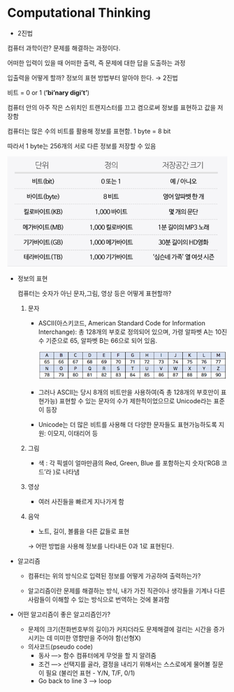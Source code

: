 
# Computational Thinking

- 2진법

컴퓨터 과학이란? 문제를 해결하는 과정이다.

어떠한 입력이 있을 때 어떠한 출력, 즉 문제에 대한 답을 도출하는 과정

입출력을 어떻게 할까? 정보의 표현 방법부터 알아야 한다. → 2진법

비트 = 0 or 1 (**’bi’**nary digi**’t’**)

컴퓨터 안의 아주 작은 스위치인 트랜지스터를 끄고 켬으로써 정보를 표현하고 값을 저장함

컴퓨터는 많은 수의 비트를 활용해 정보를 표현함. 1 byte = 8 bit

따라서 1 byte는 256개의 서로 다른 정보를 저장할 수 있음

![cs50_0_0.png](..\img\cs50_0_0.png)

- 정보의 표현

    컴퓨터는 숫자가 아닌 문자,그림, 영상 등은 어떻게 표현할까?

    1) 문자

        - ASCII(아스키코드, American Standard Code for Information Interchange): 총 128개의 부호로 정의되어 있으며, 가령 알파벳 A는 10진수 기준으로 65, 알파벳 B는 66으로 되어 있음.
            
            ![cs50_0_1.png](..\img\cs50_0_1.png)
            
        - 그러나 ASCII는 당시 8개의 비트만을 사용하여(즉 총 128개의 부호만이 표현가능) 표현할 수 있는 문자의 수가 제한적이었으므로 Unicode라는 표준이 등장
        - Unicode는 더 많은 비트를 사용해 더 다양한 문자들도 표현가능하도록 지원: 이모지, 이태리어 등

    2) 그림

        - 색 : 각 픽셀이 얼마만큼의 Red, Green, Blue 를 포함하는지 숫자(’RGB 코드’라 )로 나타냄

    3) 영상

        - 여러 사진들을 빠르게 지나가게 함

    4) 음악

        - 노트, 길이, 볼륨을 다른 값들로 표현

        → 어떤 방법을 사용해 정보를 나타내든 0과 1로 표현된다.

- 알고리즘

    - 컴퓨터는 위의 방식으로 입력된 정보를 어떻게 가공하여 출력하는가? 

    - 알고리즘이란 문제를 해결하는 방식, 내가 가진 직관이나 생각들을 기계나 다른 사람들이 이해할 수 있는 방식으로 번역하는 것에 불과함

- 어떤 알고리즘이 좋은 알고리즘인가?
    - 문제의 크기(전화번호부의 길이)가 커지더라도 문제해결에 걸리는 시간을 증가시키는 데 미미한 영향만을 주어야 함(선형X)
    - 의사코드(pseudo code)
        - 동사 —> 함수 컴퓨터에게 무엇을 할 지 알려줌
        - 조건 —> 선택지를 골라, 결정을 내리기 위해서는 스스로에게 물어볼 질문이 필요 (불리언 표현 - Y/N, T/F, 0/1)
        - Go back to line 3 —> loop